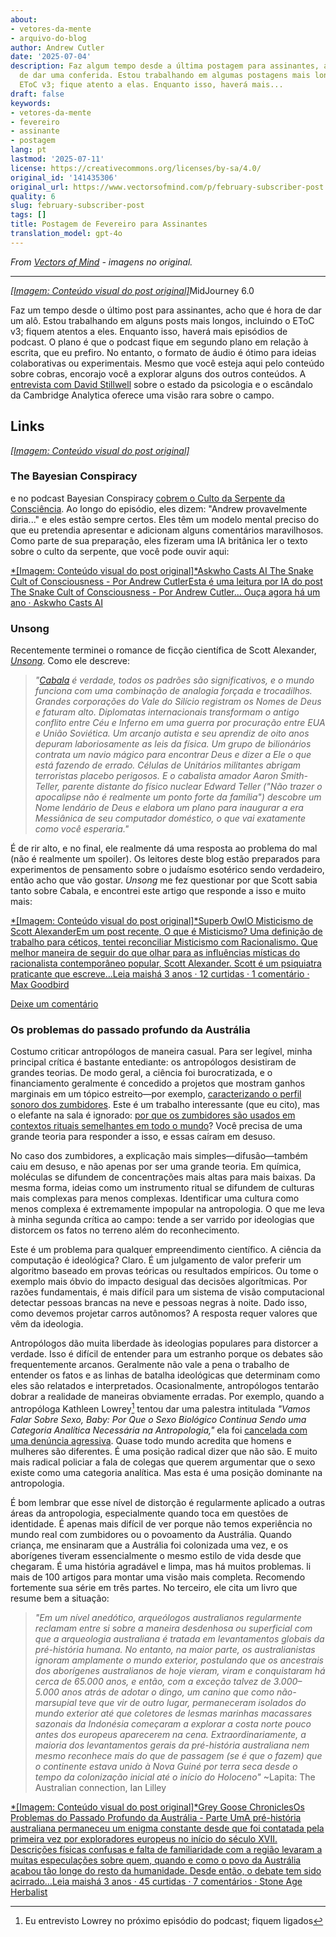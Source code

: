 ```yaml
---
about:
- vetores-da-mente
- arquivo-do-blog
author: Andrew Cutler
date: '2025-07-04'
description: Faz algum tempo desde a última postagem para assinantes, acho que é hora
  de dar uma conferida. Estou trabalhando em algumas postagens mais longas, incluindo
  EToC v3; fique atento a elas. Enquanto isso, haverá mais...
draft: false
keywords:
- vetores-da-mente
- fevereiro
- assinante
- postagem
lang: pt
lastmod: '2025-07-11'
license: https://creativecommons.org/licenses/by-sa/4.0/
original_id: '141435306'
original_url: https://www.vectorsofmind.com/p/february-subscriber-post
quality: 6
slug: february-subscriber-post
tags: []
title: Postagem de Fevereiro para Assinantes
translation_model: gpt-4o
---
```


*From [Vectors of Mind](https://www.vectorsofmind.com/p/february-subscriber-post) - imagens no original.*

---

[*[Imagem: Conteúdo visual do post original]*](https://substackcdn.com/image/fetch/$s_!OPd9!,f_auto,q_auto:good,fl_progressive:steep/https%3A%2F%2Fsubstack-post-media.s3.amazonaws.com%2Fpublic%2Fimages%2F8fd42653-bd05-4fdb-ba68-f274746ea97c_2048x2048.png)MidJourney 6.0

Faz um tempo desde o último post para assinantes, acho que é hora de dar um alô. Estou trabalhando em alguns posts mais longos, incluindo o EToC v3; fiquem atentos a eles. Enquanto isso, haverá mais episódios de podcast. O plano é que o podcast fique em segundo plano em relação à escrita, que eu prefiro. No entanto, o formato de áudio é ótimo para ideias colaborativas ou experimentais. Mesmo que você esteja aqui pelo conteúdo sobre cobras, encorajo você a explorar alguns dos outros conteúdos. A [entrevista com David Stillwell](https://www.vectorsofmind.com/p/david-stillwell-4) sobre o estado da psicologia e o escândalo da Cambridge Analytica oferece uma visão rara sobre o campo.

## Links

[*[Imagem: Conteúdo visual do post original]*](https://substackcdn.com/image/fetch/$s_!7uXO!,f_auto,q_auto:good,fl_progressive:steep/https%3A%2F%2Fsubstack-post-media.s3.amazonaws.com%2Fpublic%2Fimages%2Fd97f7049-fab7-4c99-a9ab-5531cc4f9cca_1344x896.png)

### The Bayesian Conspiracy

e no podcast Bayesian Conspiracy [cobrem o Culto da Serpente da Consciência](https://www.thebayesianconspiracy.com/2024/02/205-the-snake-cult-of-consciousness/). Ao longo do episódio, eles dizem: "Andrew provavelmente diria..." e eles estão sempre certos. Eles têm um modelo mental preciso do que eu pretendia apresentar e adicionam alguns comentários maravilhosos. Como parte de sua preparação, eles fizeram uma IA britânica ler o texto sobre o culto da serpente, que você pode ouvir aqui:

[*[Imagem: Conteúdo visual do post original]*Askwho Casts AI The Snake Cult of Consciousness - Por Andrew CutlerEsta é uma leitura por IA do post The Snake Cult of Consciousness - Por Andrew Cutler… Ouça agora há um ano · Askwho Casts AI](https://askwhocastsai.substack.com/p/the-snake-cult-of-consciousness-by)

### Unsong

Recentemente terminei o romance de ficção científica de Scott Alexander, _[Unsong](https://unsongbook.com/)_. Como ele descreve:

> _"[Cabala](https://en.wikipedia.org/wiki/Kabbalah) é verdade, todos os padrões são significativos, e o mundo funciona com uma combinação de analogia forçada e trocadilhos. Grandes corporações do Vale do Silício registram os Nomes de Deus e faturam alto. Diplomatas internacionais transformam o antigo conflito entre Céu e Inferno em uma guerra por procuração entre EUA e União Soviética. Um arcanjo autista e seu aprendiz de oito anos depuram laboriosamente as leis da física. Um grupo de bilionários contrata um navio mágico para encontrar Deus e dizer a Ele o que está fazendo de errado. Células de Unitários militantes abrigam terroristas placebo perigosos. E o cabalista amador Aaron Smith-Teller, parente distante do físico nuclear Edward Teller ("Não trazer o apocalipse não é realmente um ponto forte da família") descobre um Nome lendário de Deus e elabora um plano para inaugurar a era Messiânica de seu computador doméstico, o que vai exatamente como você esperaria."_

É de rir alto, e no final, ele realmente dá uma resposta ao problema do mal (não é realmente um spoiler). Os leitores deste blog estão preparados para experimentos de pensamento sobre o judaísmo esotérico sendo verdadeiro, então acho que vão gostar. _Unsong_ me fez questionar por que Scott sabia tanto sobre Cabala, e encontrei este artigo que responde a isso e muito mais:

[*[Imagem: Conteúdo visual do post original]*Superb OwlO Misticismo de Scott AlexanderEm um post recente, O que é Misticismo? Uma definição de trabalho para céticos, tentei reconciliar Misticismo com Racionalismo. Que melhor maneira de seguir do que olhar para as influências místicas do racionalista contemporâneo popular, Scott Alexander. Scott é um psiquiatra praticante que escreve…Leia maishá 3 anos · 12 curtidas · 1 comentário · Max Goodbird](https://superbowl.substack.com/p/the-mysticism-of-scott-alexander)

[Deixe um comentário](https://www.vectorsofmind.com/p/february-subscriber-post/comments)

### Os problemas do passado profundo da Austrália

Costumo criticar antropólogos de maneira casual. Para ser legível, minha principal crítica é bastante entediante: os antropólogos desistiram de grandes teorias. De modo geral, a ciência foi burocratizada, e o financiamento geralmente é concedido a projetos que mostram ganhos marginais em um tópico estreito—por exemplo, [caracterizando o perfil sonoro dos zumbidores](https://web.archive.org/web/20230606053449/https://www.wits.ac.za/news/latest-news/opinion/2019/2019-08/how-our-african-ancestors-made-sound-in-the-stone-age.html). Este é um trabalho interessante (que eu cito), mas o elefante na sala é ignorado: [por que os zumbidores são usados em contextos rituais semelhantes em todo o mundo](https://www.vectorsofmind.com/i/136623669/bullroarer-totem-of-the-diffusionists)? Você precisa de uma grande teoria para responder a isso, e essas caíram em desuso.

No caso dos zumbidores, a explicação mais simples—difusão—também caiu em desuso, e não apenas por ser uma grande teoria. Em química, moléculas se difundem de concentrações mais altas para mais baixas. Da mesma forma, ideias como um instrumento ritual se difundem de culturas mais complexas para menos complexas. Identificar uma cultura como menos complexa é extremamente impopular na antropologia. O que me leva à minha segunda crítica ao campo: tende a ser varrido por ideologias que distorcem os fatos no terreno além do reconhecimento.

Este é um problema para qualquer empreendimento científico. A ciência da computação é ideológica? Claro. É um julgamento de valor preferir um algoritmo baseado em provas teóricas ou resultados empíricos. Ou tome o exemplo mais óbvio do impacto desigual das decisões algorítmicas. Por razões fundamentais, é mais difícil para um sistema de visão computacional detectar pessoas brancas na neve e pessoas negras à noite. Dado isso, como devemos projetar carros autônomos? A resposta requer valores que vêm da ideologia.

Antropólogos dão muita liberdade às ideologias populares para distorcer a verdade. Isso é difícil de entender para um estranho porque os debates são frequentemente arcanos. Geralmente não vale a pena o trabalho de entender os fatos e as linhas de batalha ideológicas que determinam como eles são relatados e interpretados. Ocasionalmente, antropólogos tentarão dobrar a realidade de maneiras obviamente erradas. Por exemplo, quando a antropóloga Kathleen Lowrey[^1] tentou dar uma palestra intitulada _"Vamos Falar Sobre Sexo, Baby: Por Que o Sexo Biológico Continua Sendo uma Categoria Analítica Necessária na Antropologia,"_ ela foi [cancelada com uma denúncia agressiva](https://www.nytimes.com/2023/09/30/us/anthropology-panel-sex-binary-gender-kathleen-lowery.html). Quase todo mundo acredita que homens e mulheres são diferentes. É uma posição radical dizer que não são. E muito mais radical policiar a fala de colegas que querem argumentar que o sexo existe como uma categoria analítica. Mas esta é uma posição dominante na antropologia.

É bom lembrar que esse nível de distorção é regularmente aplicado a outras áreas da antropologia, especialmente quando toca em questões de identidade. É apenas mais difícil de ver porque não temos experiência no mundo real com zumbidores ou o povoamento da Austrália. Quando criança, me ensinaram que a Austrália foi colonizada uma vez, e os aborígenes tiveram essencialmente o mesmo estilo de vida desde que chegaram. É uma história agradável e limpa, mas há muitos problemas. li mais de 100 artigos para montar uma visão mais completa. Recomendo fortemente sua série em três partes. No terceiro, ele cita um livro que resume bem a situação:

> _"Em um nível anedótico, arqueólogos australianos regularmente reclamam entre si sobre a maneira desdenhosa ou superficial com que a arqueologia australiana é tratada em levantamentos globais da pré-história humana. No entanto, na maior parte, os australianistas ignoram amplamente o mundo exterior, postulando que os ancestrais dos aborígenes australianos de hoje vieram, viram e conquistaram há cerca de 65.000 anos, e então, com a exceção talvez de 3.000–5.000 anos atrás de adotar o dingo, um canino que como não-marsupial teve que vir de outro lugar, permaneceram isolados do mundo exterior até que coletores de lesmas marinhas macassares sazonais da Indonésia começaram a explorar a costa norte pouco antes dos europeus aparecerem na cena. Extraordinariamente, a maioria dos levantamentos gerais da pré-história australiana nem mesmo reconhece mais do que de passagem (se é que o fazem) que o continente estava unido à Nova Guiné por terra seca desde o tempo da colonização inicial até o início do Holoceno"_ ~Lapita: The Australian connection, Ian Lilley

[*[Imagem: Conteúdo visual do post original]*Grey Goose ChroniclesOs Problemas do Passado Profundo da Austrália - Parte UmA pré-história australiana permaneceu um enigma constante desde que foi contatada pela primeira vez por exploradores europeus no início do século XVII. Descrições físicas confusas e falta de familiaridade com a região levaram a muitas especulações sobre quem, quando e como o povo da Austrália acabou tão longe do resto da humanidade. Desde então, o debate tem sido acirrado…Leia maishá 3 anos · 45 curtidas · 7 comentários · Stone Age Herbalist](https://www.stoneageherbalist.com/p/the-problems-of-australias-deep-past)

[^1]: Eu entrevisto Lowrey no próximo episódio do podcast; fiquem ligados